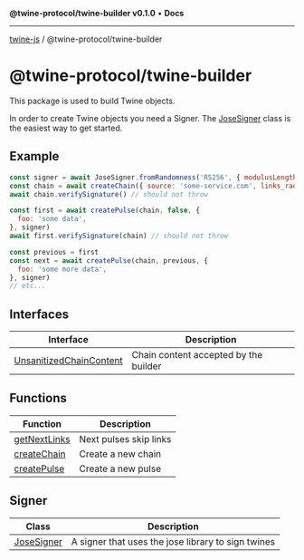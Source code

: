**@twine-protocol/twine-builder v0.1.0** • **Docs**

***

[twine-js](../../index.md) / @twine-protocol/twine-builder

# @twine-protocol/twine-builder

This package is used to build Twine objects.

In order to create Twine objects you need a Signer. The [JoseSigner](classes/JoseSigner.md)
class is the easiest way to get started.

## Example

```js
const signer = await JoseSigner.fromRandomness('RS256', { modulusLength: 2048 })
const chain = await createChain({ source: 'some-service.com', links_radix: 3 }, signer)
await chain.verifySignature() // should not throw

const first = await createPulse(chain, false, {
  foo: 'some data',
}, signer)
await first.verifySignature(chain) // should not throw

const previous = first
const next = await createPulse(chain, previous, {
  foo: 'some more data',
}, signer)
// etc...
```

## Interfaces

| Interface | Description |
| ------ | ------ |
| [UnsanitizedChainContent](interfaces/UnsanitizedChainContent.md) | Chain content accepted by the builder |

## Functions

| Function | Description |
| ------ | ------ |
| [getNextLinks](functions/getNextLinks.md) | Next pulses skip links |
| [createChain](functions/createChain.md) | Create a new chain |
| [createPulse](functions/createPulse.md) | Create a new pulse |

## Signer

| Class | Description |
| ------ | ------ |
| [JoseSigner](classes/JoseSigner.md) | A signer that uses the jose library to sign twines |
